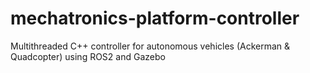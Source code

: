 # mechatronics-platform-controller
Multithreaded C++ controller for autonomous vehicles (Ackerman &amp; Quadcopter) using ROS2 and Gazebo

